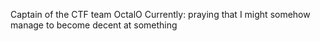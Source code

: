 Captain of the CTF team OctalO
Currently: praying that I might somehow manage to become decent at something
